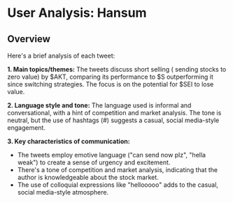 # User Analysis: Hansum

## Overview

Here's a brief analysis of each tweet:

**1. Main topics/themes:**
The tweets discuss short selling ( sending stocks to zero value) by $AKT, comparing its performance to $S outperforming it since switching strategies. The focus is on the potential for $SEI to lose value.

**2. Language style and tone:**
The language used is informal and conversational, with a hint of competition and market analysis. The tone is neutral, but the use of hashtags (#) suggests a casual, social media-style engagement.

**3. Key characteristics of communication:**

* The tweets employ emotive language ("can send now plz", "hella weak") to create a sense of urgency and excitement.
* There's a tone of competition and market analysis, indicating that the author is knowledgeable about the stock market.
* The use of colloquial expressions like "hellooooo" adds to the casual, social media-style atmosphere.